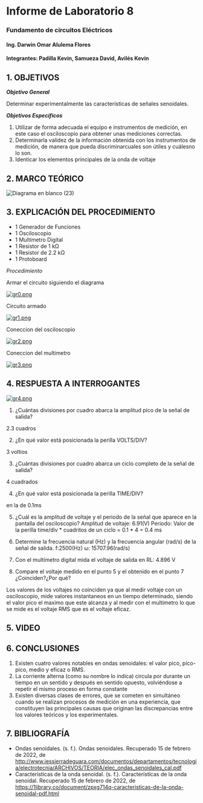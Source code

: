 # Informe de Laboratorio 8
### Fundamento de circuitos Eléctricos 
#### Ing. Darwin Omar Alulema Flores
#### Integrantes: Padilla Kevin, Samueza David, Avilés Kevin
 
 ## 1. OBJETIVOS
 
***Objetivo General***

Determinar experimentalmente las características de señales senoidales.

***Objetivos Específicos***
1. Utilizar de forma adecuada el equipo e instrumentos de medición, en este caso el osciloscopio para obtener unas mediciones correctas.
2. Determinarla  validez  de  la  información  obtenida  con  los  instrumentos  de  medición,  de  manera  que  pueda discriminarcuales son útiles y cuálesno lo son.
3. Identicar los elementos principales de la onda de voltaje

## 2. MARCO TEÓRICO

![Diagrama en blanco (23)](https://user-images.githubusercontent.com/94129932/154074317-f18d1378-729c-4749-9ec8-4e07fcb57df7.png)


## 3. EXPLICACIÓN DEL PROCEDIMIENTO
- 1 Generador de Funciones
- 1 Osciloscopio
- 1 Multímetro Digital
- 1 Resistor de 1 kΩ
- 1 Resistor de 2.2 kΩ
- 1 Protoboard

*Procedimiento*

Armar el circuito siguiendo el diagrama

[![gr0.png](https://i.postimg.cc/bYMGBWvn/gr0.png)](https://postimg.cc/Rq7V3PKC)

Circuito armado

[![gr1.png](https://i.postimg.cc/ZRWN9SRT/gr1.png)](https://postimg.cc/HcCnKFXK)

Coneccion del osciloscopio 

[![gr2.png](https://i.postimg.cc/ZqCnHLhH/gr2.png)](https://postimg.cc/Y4BtqY0L)

Coneccion del multimetro

[![gr3.png](https://i.postimg.cc/vZnSVJ4t/gr3.png)](https://postimg.cc/rD8J6YCD)


## 4. RESPUESTA A INTERROGANTES

[![gr4.png](https://i.postimg.cc/zXDk5VZh/gr4.png)](https://postimg.cc/MX4BmZGZ)

1. ¿Cuántas divisiones por cuadro abarca la amplitud pico de la señal de salida?

2.3 cuadros

2. ¿En qué valor está posicionada la perilla VOLTS/DIV?

3 voltios

3. ¿Cuántas divisiones por cuadro abarca un ciclo completo de la señal de salida?

4 cuadrados

4. ¿En qué valor está posicionada la perilla TIME/DIV?

en la de 0.1ms

5. ¿Cuál es la amplitud de voltaje y el periodo de la señal que aparece en la pantalla
del osciloscopio?
Amplitud de voltaje: 6.91(V)
Periodo: Valor de la perilla time/div * cuadritos de un ciclo = 0.1 * 4 = 0.4 ms

6. Determine la frecuencia natural (Hz) y la frecuencia angular (rad/s) de la señal de
salida.
f:2500(Hz)
ω: 15707.96(rad/s)

7. Con el multímetro digital mida el voltaje de salida en RL: 4.896 V

8. Compare el voltaje medido en el punto 5 y el obtenido en el punto 7
¿Coinciden?¿Por qué?

Los valores de los voltajes no coinciden ya que al medir voltaje con un osciloscopio, mide valores instantaneos en un tiempo determinado, siendo el valor pico el maximo que este alcanza y al medir con el multimetro lo que se mide es el voltaje RMS que es el voltaje eficaz.


## 5. VIDEO
## 6. CONCLUSIONES
1. Existen cuatro valores notables en ondas senoidales: el valor pico,
pico-pico, medio y eficaz o RMS. 
2. La corriente alterna (como su nombre lo indica) circula por durante un tiempo en un sentido y después en sentido opuesto, volviéndose a repetir el mismo proceso en forma constante
3. Existen diversas clases de errores, que se cometen en simultáneo cuando se realizan procesos de medición en una experiencia, que constituyen las principales causas que originan las discrepancias entre los valores teóricos y los experimentales. 
## 7. BIBLIOGRAFÍA
- Ondas senoidales. (s. f.). Ondas senoidales. Recuperado 15 de febrero de 2022, de http://www.iessierradeguara.com/documentos/departamentos/tecnologia/electrotecnia/ARCHIVOS/TEORIA/elec_ondas_senoidales_cal.pdf
- Características de la onda senoidal. (s. f.). Características de la onda senoidal. Recuperado 15 de febrero de 2022, de https://1library.co/document/zpxg714q-caracteristicas-de-la-onda-senoidal-pdf.html
